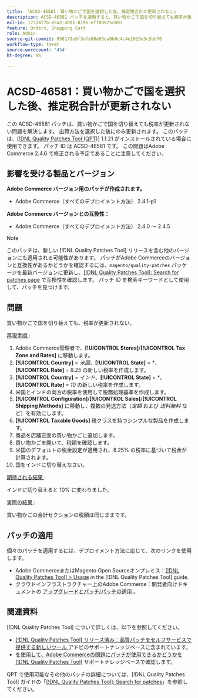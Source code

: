 ```yaml
---
title: 「ACSD-46581：買い物かごで国を選択した後、推定税合計が更新されない」
description: ACSD-46581 パッチを適用すると、買い物かごで国を切り替えても税率が更新されないAdobe Commerceの問題を解決できます。
exl-id: 17334f7b-e5a2-4091-8196-eff80875c003
feature: Orders, Shopping Cart
role: Admin
source-git-commit: 958179e0f3efe08e65ea8b0c4c4e1015e3c5bb76
workflow-type: tm+mt
source-wordcount: '454'
ht-degree: 0%

---
```


# ACSD-46581：買い物かごで国を選択した後、推定税合計が更新されない

この ACSD-46581 パッチは、買い物かごで国を切り替えても税率が更新されない問題を解決します。 出荷方法を選択した後にのみ更新されます。 このパッチは、[[!DNL Quality Patches Tool (QPT)]](/help/announcements/adobe-commerce-announcements/magento-quality-patches-released-new-tool-to-self-serve-quality-patches.md) 1.1.21 がインストールされている場合に使用できます。 パッチ ID は ACSD-46581 です。 この問題はAdobe Commerce 2.4.6 で修正される予定であることに注意してください。

## 影響を受ける製品とバージョン

**Adobe Commerce バージョン用のパッチが作成されます。**
* Adobe Commerce（すべてのデプロイメント方法） 2.4.1-p1

**Adobe Commerce バージョンとの互換性：**
* Adobe Commerce（すべてのデプロイメント方法） 2.4.0 ～ 2.4.5

>[!NOTE]
>
>このパッチは、新しい [!DNL Quality Patches Tool] リリースを含む他のバージョンにも適用される可能性があります。 パッチがAdobe Commerceのバージョンと互換性があるかどうかを確認するには、`magento/quality-patches` パッケージを最新バージョンに更新し、[[!DNL Quality Patches Tool]: Search for patches page](https://experienceleague.adobe.com/tools/commerce-quality-patches/index.html) で互換性を確認します。 パッチ ID を検索キーワードとして使用して、パッチを見つけます。

## 問題

買い物かごで国を切り替えても、税率が更新されない。

<u> 再現手順 </u>:

1. Adobe Commerce管理者で、**[!UICONTROL Stores]**/**[!UICONTROL Tax Zone and Rates]** に移動します。
1. **[!UICONTROL Country]** = _米国_、**[!UICONTROL State]** = _*_、**[!UICONTROL Rate]** = _8.25_ の新しい税率を作成します。
1. **[!UICONTROL Country]** = _インド_、**[!UICONTROL State]** = _*_、**[!UICONTROL Rate]** = _10_ の新しい税率を作成します。
1. 米国とインドの両方の税率を使用して税務処理基準を作成します。
1. **[!UICONTROL Configuration]**/**[!UICONTROL Sales]**/**[!UICONTROL Shipping Methods]** に移動し、複数の発送方法（_定額_ および _送料無料_ など）を有効にします。
1. **[!UICONTROL Taxable Goods]** 税クラスを持つシンプルな製品を作成します。
1. 商品を店舗正面の買い物かごに追加します。
1. 買い物かごを開いて、税額を確認します。
1. 米国のデフォルトの税金設定が適用され、8.25% の税率に基づいて税金が計算されます。
1. 国をインドに切り替えなさい。

<u> 期待される結果 </u>:

インドに切り替えると 10% に変わりました。

<u> 実際の結果 </u>:

買い物かごの合計セクションの税額は同じままです。

## パッチの適用

個々のパッチを適用するには、デプロイメント方法に応じて、次のリンクを使用します。

* Adobe CommerceまたはMagento Open Sourceオンプレミス：[[!DNL Quality Patches Tool] > Usage](https://experienceleague.adobe.com/docs/commerce-operations/tools/quality-patches-tool/usage.html) in the [!DNL Quality Patches Tool] guide.
* クラウドインフラストラクチャー上のAdobe Commerce：開発者向けドキュメントの [ アップグレードとパッチ/パッチの適用 ](https://devdocs.magento.com/cloud/project/project-patch.html)。

## 関連資料

[!DNL Quality Patches Tool] について詳しくは、以下を参照してください。

* [[!DNL Quality Patches Tool]  リリース済み：品質パッチをセルフサービスで提供する新しいツール ](/help/announcements/adobe-commerce-announcements/magento-quality-patches-released-new-tool-to-self-serve-quality-patches.md) アドビのサポートナレッジベースに含まれています。
* [ を使用して、Adobe Commerceの問題にパッチが使用できるかどうかを  [!DNL Quality Patches Tool]](/help/support-tools/patches-available-in-qpt-tool/check-patch-for-magento-issue-with-magento-quality-patches.md) サポートナレッジベースで確認します。

QPT で使用可能なその他のパッチの詳細については、[!DNL Quality Patches Tool] ガイドの「[[!DNL Quality Patches Tool]: Search for patches](https://experienceleague.adobe.com/tools/commerce-quality-patches/index.html)」を参照してください。
